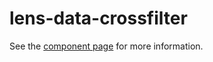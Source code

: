 # lens-data-crossfilter

See the [component page](http://thelmanews.github.io/lens-data-crossfilter) for more information.
